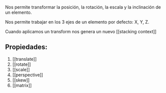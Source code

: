 Nos permite transformar la posición, la rotación, la escala y la inclinación de un elemento.

Nos permite trabajar en los 3 ejes de un elemento por defecto: X, Y, Z.

Cuando aplicamos un transform nos genera un nuevo [[stacking context]]

## Propiedades:

1. [[translate]]
2. [[rotate]]
3. [[scale]]
4. [[perspective]]
5. [[skew]]
6. [[matrix]]

